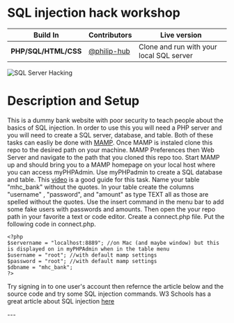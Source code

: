 # SQL injection hack workshop

Build In | Contributors | Live version
--- | --- | ---
**PHP/SQL/HTML/CSS** | [@philip-hub](https://github.com/philip-hub) | Clone and run with your local SQL server

![SQL Server Hacking](https://i.giphy.com/media/TOWeGr70V2R1K/giphy.webp)

# Description and Setup

This is a dummy bank website with poor security to teach people about the basics of SQL injection. In order to use this you will need a PHP server and you will need to create a SQL server, database, and table. Both of these tasks can easliy be done with [MAMP](https://www.mamp.info/en/). Once MAMP is instaled clone this repo to the desired path on your machine. MAMP Preferences then Web Server and navigate to the path that you cloned this repo too. Start MAMP up and should bring you to a MAMP homepage on your local host where you can access myPHPAdmin. Use myPHPadmin to create a SQL database and table. This [video](https://www.youtube.com/watch?v=s7p5aS8m57k) is a good guide for this task. Name your table "mhc_bank" without the quotes. In your table create the columns "username" , "password", and "amount" as type TEXT all as those are spelled without the quotes. Use the insert command in the menu bar to add some fake users with passwords and amounts. Then open the your repo path in your favorite a text or code editor. Create a connect.php file. Put the following code in connect.php.<br>

```
<?php
$servername = "localhost:8889"; //on Mac (and maybe window) but this is displayed on in myPHPAdmin when in the table menu
$username = "root"; //with default mamp settings
$password = "root"; //with default mamp settings
$dbname = "mhc_bank";
?>
```
<p>Try signing in to one user's account then refernce the article below and the source code and try some SQL injection commands.
W3 Schools has a great article about SQL injection <a href="https://www.w3schools.com/sql/sql_injection.asp">here</a></p>
---

